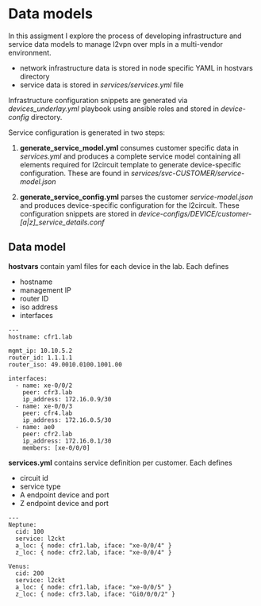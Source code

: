 # Data models

In this assigment I explore the process of developing infrastructure and service data models to manage l2vpn over mpls in a multi-vendor environment.

- network infrastructure data is stored in node specific YAML in hostvars directory
- service data is stored in _services/services.yml_ file

Infrastructure configuration snippets are generated via _devices_underlay.yml_ playbook using ansible roles and stored in _device-config_ directory.

Service configuration is generated in two steps:
1. **generate_service_model.yml** consumes customer specific data in _services.yml_ and produces a complete service model containing all elements required for l2circuit template to generate device-specific configuration. These are found in *services/svc-CUSTOMER/service-model.json*

2. **generate_service_config.yml** parses the customer _service-model.json_ and produces device-specific configuration for the l2circuit. These configuration snippets are stored in *device-configs/DEVICE/customer-[a|z]_service_details.conf*

## Data model

**hostvars** contain yaml files for each device in the lab. Each defines
- hostname
- management IP
- router ID
- iso address
- interfaces
```
---
hostname: cfr1.lab

mgmt_ip: 10.10.5.2
router_id: 1.1.1.1
router_iso: 49.0010.0100.1001.00

interfaces:
  - name: xe-0/0/2
    peer: cfr3.lab
    ip_address: 172.16.0.9/30
  - name: xe-0/0/3
    peer: cfr4.lab
    ip_address: 172.16.0.5/30
  - name: ae0
    peer: cfr2.lab
    ip_address: 172.16.0.1/30
    members: [xe-0/0/0]
```
**services.yml** contains service definition per customer. Each defines
- circuit id
- service type
- A endpoint device and port
- Z endpoint device and port
```
---
Neptune:
  cid: 100
  service: l2ckt
  a_loc: { node: cfr1.lab, iface: "xe-0/0/4" }
  z_loc: { node: cfr2.lab, iface: "xe-0/0/4" }
  
Venus:
  cid: 200
  service: l2ckt
  a_loc: { node: cfr1.lab, iface: "xe-0/0/5" }
  z_loc: { node: cfr3.lab, iface: "Gi0/0/0/2" }
```
